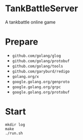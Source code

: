# TankBattleServer
A tankbattle online game

# Prepare
- `github.com/golang/glog`
- `github.com/golang/protobuf`
- `github.com/golang/tools`
- `github.com/garyburd/redigo`
- `golang.org/x`
- `google.golang.org/genproto`
- `google.golang.org/grpc`
- `google.golang.org/protobuf`

# Start

~~~shell
mkdir log
make
./run.sh
~~~

